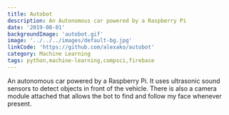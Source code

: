 ```yaml
---
title: Autobot
description: An Autonomous car powered by a Raspberry Pi 
date: '2019-08-01'
backgroundImage: 'autobot.gif'
image: '../../../images/default-bg.jpg'
linkCode: 'https://github.com/alexako/autobot'
category: Machine Learning
tags: python,machine-learning,compsci,firebase
---
```


An autonomous car powered by a Raspberry Pi. It uses ultrasonic sound sensors to detect objects in front of the vehicle. There is also a camera module attached that allows the bot to find and follow my face whenever present.
